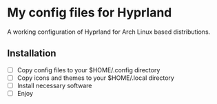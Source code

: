 # My config files for Hyprland

A working configuration of Hyprland for Arch Linux based distributions.

## Installation

- [ ] Copy config files to your $HOME/.config directory
- [ ] Copy icons and themes to your $HOME/.local directory
- [ ] Install necessary software
- [ ] Enjoy
